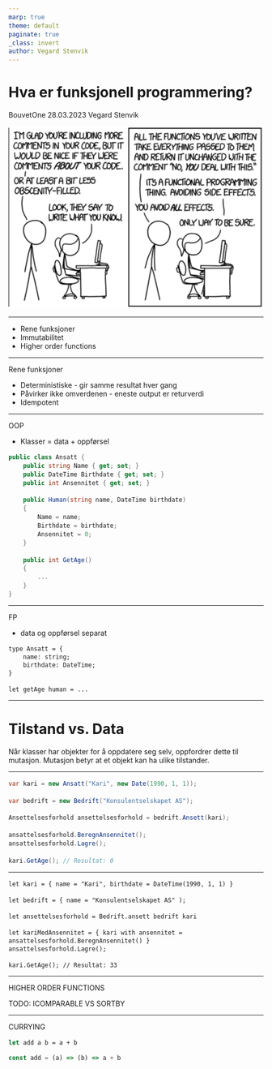 ```yaml
---
marp: true
theme: default
paginate: true
_class: invert
author: Vegard Stenvik
---
```


# Hva er funksjonell programmering?

BouvetOne 28.03.2023
Vegard Stenvik

![w:600](xkcd.png)

---

- Rene funksjoner
- Immutabilitet
- Higher order functions

---

Rene funksjoner

* Deterministiske - gir samme resultat hver gang
* Påvirker ikke omverdenen - eneste output er returverdi
* Idempotent 

---

OOP

- Klasser = data + oppførsel

```C#
public class Ansatt {
    public string Name { get; set; }
    public DateTime Birthdate { get; set; }
    public int Ansennitet { get; set; }

    public Human(string name, DateTime birthdate)
    {
        Name = name;    
        Birthdate = birthdate;
        Ansennitet = 0;
    }

    public int GetAge()
    {
        ...
    }
}
```

---

FP

- data og oppførsel separat

```F#
type Ansatt = {
    name: string;
    birthdate: DateTime;
}

let getAge human = ...

```

---

# Tilstand vs. Data

Når klasser har objekter for å oppdatere seg selv, oppfordrer dette til mutasjon. Mutasjon betyr at et objekt kan ha ulike tilstander.

---

```c#
var kari = new Ansatt("Kari", new Date(1990, 1, 1));

var bedrift = new Bedrift("Konsulentselskapet AS");

Ansettelsesforhold ansettelsesforhold = bedrift.Ansett(kari);

ansattelsesforhold.BeregnAnsennitet();
ansattelsesforhold.Lagre();

kari.GetAge(); // Resultat: 0
```

---

```f#
let kari = { name = "Kari", birthdate = DateTime(1990, 1, 1) }

let bedrift = { name = "Konsulentselskapet AS" );

let ansettelsesforhold = Bedrift.ansett bedrift kari

let kariMedAnsennitet = { kari with ansennitet = ansattelsesforhold.BeregnAnsennitet() }
ansattelsesforhold.Lagre();

kari.GetAge(); // Resultat: 33
```

---

HIGHER ORDER FUNCTIONS


TODO: ICOMPARABLE VS SORTBY

---

CURRYING

```FSHARP
let add a b = a + b
```

```javascript
const add = (a) => (b) => a + b
```